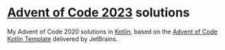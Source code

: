 # [Advent of Code 2023](https://adventofcode.com/2023) solutions

My Advent of Code 2020 solutions in [Kotlin][kotlin], based on the [Advent of Code Kotlin Template][template] delivered by JetBrains.

[kotlin]: https://kotlinlang.org
[template]: https://github.com/kotlin-hands-on/advent-of-code-kotlin-template
